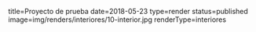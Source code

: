 title=Proyecto de prueba
date=2018-05-23
type=render
status=published
image=img/renders/interiores/10-interior.jpg
renderType=interiores
~~~~~~